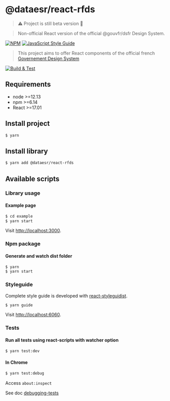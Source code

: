 # @dataesr/react-rfds

> :warning: Project is still beta version :hammer:

> Non-official React version of the official @gouvfr/dsfr Design System.

[![NPM](https://img.shields.io/npm/v/react-rfds.svg)](https://www.npmjs.com/package/react-rfds) [![JavaScript Style Guide](https://img.shields.io/badge/code_style-standard-brightgreen.svg)](https://standardjs.com)

> This project aims to offer React components of the official french [Governement Design System](https://gouvfr.atlassian.net/wiki/spaces/DB/overview?homepageId=145359476)

[![Build & Test](https://github.com/dataesr/react-rfds/actions/workflows/check.yml/badge.svg?branch=master)](https://github.com/dataesr/react-rfds/actions/workflows/check.yml)

## Requirements

* node >=12.13
* npm >=6.14
* React >=17.01

## Install project

```bash
$ yarn
```

## Install library

```bash
$ yarn add @dataesr/react-rfds
```

## Available scripts

### Library usage

#### Example page

```bash
$ cd example
$ yarn start
```

Visit [http://localhost:3000](http://localhost:3000).

### Npm package

#### Generate and watch dist folder

```bash
$ yarn 
$ yarn start
```


### Styleguide

Complete style guide is developed with [react-styleguidist](https://react-styleguidist.js.org/).

```bash
$ yarn guide
```

Visit [http://localhost:6060](http://localhost:6060).

### Tests

#### Run all tests using react-scripts with watcher option
```bash
$ yarn test:dev
```

#### In Chrome

```bash
$ yarn test:debug
```

Access `about:inspect`

See doc [debugging-tests](https://create-react-app.dev/docs/debugging-tests/)
